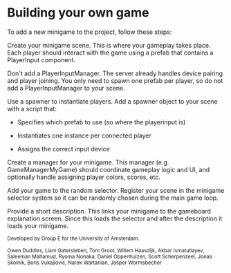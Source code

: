 # Building your own game

To add a new minigame to the project, follow these steps:

Create your minigame scene.
This is where your gameplay takes place. Each player should interact with the game using a prefab that contains a PlayerInput component.

Don't add a PlayerInputManager.
The server already handles device pairing and player joining. You only need to spawn one prefab per player, so do not add a PlayerInputManager to your scene.

Use a spawner to instantiate players.
Add a spawner object to your scene with a script that:

- Specifies which prefab to use (so where the playerinput is)

- Instantiates one instance per connected player

- Assigns the correct input device

Create a manager for your minigame.
This manager (e.g. GameManagerMyGame) should coordinate gameplay logic and UI, and optionally handle assigning player colors, scores, etc.

Add your game to the random selector.
Register your scene in the minigame selector system so it can be randomly chosen during the main game loop.

Provide a short description.
This links your minigame to the gameboard explanation screen. Since this loads the selector and after the description it loads your minigame.

<small>
Developed by Group E for the University of Amsterdam.

Owen Duddles, Liam Gatersleben, Tom Groot, Willem Haasdijk, Akbar Ismatullayev, Saleeman Mahamud, Ryoma Nonaka, Daniel Oppenhuizen, Scott Scherpenzeel, Jonas Skolnik, Boris Vukajlovic, Narek Wartanian, Jasper Wormsbecher
</small>

